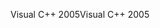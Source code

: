 <span data-ttu-id="90c80-101">Visual C++ 2005</span><span class="sxs-lookup"><span data-stu-id="90c80-101">Visual C++ 2005</span></span>
